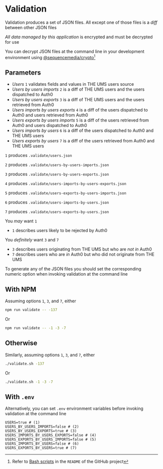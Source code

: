 
# Validation

Validation produces a set of JSON files. All except one of those files is a _diff_ between other JSON files

_All data managed by this application_ is encrypted and must be decrypted for use

You can decrypt JSON files at the command line in your development environment using [@sequencemedia/crypto](https://github.com/sequencemedia/crypto)[^1]

## Parameters

- _Users_ `1` validates fields and values in THE UMS users source
- _Users by users imports_ `2` is a diff of THE UMS users and the users dispatched to Auth0
- _Users by users exports_ `3` is a diff of THE UMS users and the users retrieved from Auth0
- _Users imports by users exports_ `4` is a diff of the users dispatched to Auth0 and users retrieved from Auth0
- _Users exports by users imports_ `5` is a diff of the users retrieved from Auth0 and users dispatched to Auth0
- _Users imports by users_ `6` is a diff of the users dispatched to Auth0 and THE UMS users
- _Users exports by users_ `7` is a diff of the users retrieved from Auth0 and THE UMS users

`1` produces `.validate/users.json`

`2` produces `.validate/users-by-users-imports.json`

`3` produces `.validate/users-by-users-exports.json`

`4` produces `.validate/users-imports-by-users-exports.json`

`5` produces `.validate/users-exports-by-users-imports.json`

`6` produces `.validate/users-imports-by-users.json`

`7` produces `.validate/users-exports-by-users.json`

You _may_ want `1`

- `1` describes users likely to be rejected by Auth0

You _definitely_ want `3` and `7`

- `3` describes users originating from THE UMS but who are _not in_ Auth0
- `7` describes users who are _in_ Auth0 but who did not originate from THE UMS

To generate any of the JSON files you should set the corresponding numeric option when invoking validation at the command line

## With NPM

Assuming options `1`, `3`, and `7`, either

```bash
npm run validate -- -137
```

Or

```bash
npm run validate -- -1 -3 -7
```

## Otherwise

Similarly, assuming options `1`, `3`, and `7`, either

```bash
./validate.sh -137
```

Or

```bash
./validate.sh -1 -3 -7
```

## With `.env`

Alternatively, you can set `.env` environment variables before invoking validation at the command line

```dotenv
USERS=true # (1)
USERS_BY_USERS_IMPORTS=false # (2)
USERS_BY_USERS_EXPORTS=true # (3)
USERS_IMPORTS_BY_USERS_EXPORTS=false # (4)
USERS_EXPORTS_BY_USERS_IMPORTS=false # (5)
USERS_IMPORTS_BY_USERS=false # (6)
USERS_EXPORTS_BY_USERS=true # (7)
```

[^1]: Refer to [Bash scripts](https://github.com/sequencemedia/crypto#bash-scripts) in the `README` of the GitHub project
